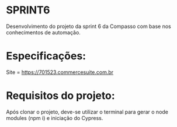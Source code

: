 # SPRINT6
Desenvolvimento do projeto da sprint 6 da Compasso com base nos conhecimentos de automação.

# Especificações:
Site = https://701523.commercesuite.com.br


# Requisitos do projeto:
Após clonar o projeto, deve-se utilizar o terminal para gerar o node modules (npm i) e iniciação do Cypress.
